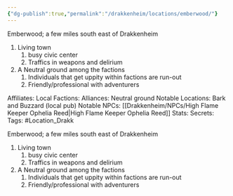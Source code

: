 ```yaml
---
{"dg-publish":true,"permalink":"/drakkenheim/locations/emberwood/"}
---
```



Emberwood; a few miles south east of Drakkenheim
1. Living town
	1. busy civic center
	2. Traffics in weapons and delirium
2. A Neutral ground among the factions
	1. Individuals that get uppity within factions are run-out
	2. Friendly/professional with adventurers

Affiliates:
Local Factions:
Alliances: Neutral ground
Notable Locations: Bark and Buzzard (local pub)
Notable NPCs: [[Drakkenheim/NPCs/High Flame Keeper Ophelia Reed\|High Flame Keeper Ophelia Reed]]
Stats: 
Secrets: 
Tags: #Location_Drakk













Emberwood; a few miles south east of Drakkenheim
1. Living town
	1. busy civic center
	2. Traffics in weapons and delirium
2. A Neutral ground among the factions
	1. Individuals that get uppity within factions are run-out
	2. Friendly/professional with adventurers
